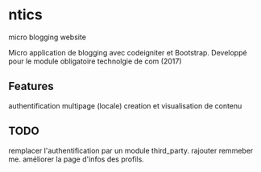 # ntics
micro blogging website

Micro application de blogging avec codeigniter et Bootstrap. Developpé pour le module obligatoire technolgie de com (2017)

## Features
authentification multipage (locale)
creation et visualisation de contenu

## TODO
remplacer l'authentification par un module third_party.
rajouter remmeber me.
améliorer la page d'infos des profils.
